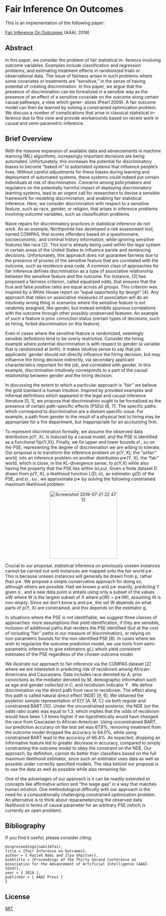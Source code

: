 
# Fair Inference On Outcomes

This is an implementation of the following paper: 

[Fair Inference On Outcomes](https://www.google.com/url?sa=t&rct=j&q=&esrc=s&source=web&cd=2&ved=2ahUKEwjP86OOucfjAhUOy1kKHVLEAOgQFjABegQIBBAC&url=https%3A%2F%2Fwww.aaai.org%2Focs%2Findex.php%2FAAAI%2FAAAI18%2Fpaper%2Fdownload%2F16683%2F15898&usg=AOvVaw1WJUX88iZwZ_Flgw6Czisa)
(AAAI, 2018)


## Abstract  
In this paper, we consider the problem of fair statistical in- ference involving outcome variables. Examples include classification and regression problems, and estimating treatment effects in randomized trials or observational data. The issue of fairness arises in such problems where some covariates or treatments are “sensitive,” in the sense of having potential of creating discrimination. In this paper, we argue that the presence of discrimination can be formalized in a sensible way as the presence of an effect of a sensitive covariate on the outcome along certain causal pathways, a view which gener- alizes (Pearl 2009). A fair outcome model can then be learned by solving a constrained optimization problem. We discuss a number of complications that arise in classical statistical in- ference due to this view and provide workarounds based on recent work in causal and semi-parametric inference.


## Brief Overview 
With the massive expansion of available data and advancements in machine learning (ML) algorithms, increasingly important decisions are being automated. Unfortunately, this increases the potential for discriminatory biases to become “baked in” to automated systems that influence people’s lives. Without careful adjustments for these biases during learning and deployment of automated systems, these systems could indeed put certain individuals at risk of discrimination. Concerns among policymakers and regulators on the potentially harmful impact of deploying discriminatory learning systems, lead to an urgent call for researchers to devise a sensible framework for modeling discrimination, and enabling fair statistical inference. Here, we consider discrimination with respect to a sensitive feature, such as race, gender, or religion, that arises in inference problems involving outcome variables, such as classification problems.

Naive repairs for discriminatory practices in statistical inference do not work. As an example, Northpointe has developed a risk assessment tool, named COMPAS, that scores offenders based on a questionnaire, socioeconomic, and criminal history information, while ignoring sensitive features like race [2]. This tool is already being used within the legal system in certain areas of the United States to influence parole and sentencing decisions. Unfortunately, this approach does not guarantee fairness due to the presence of proxies of the sensitive feature that are correlated with the outcome, such as residence area code. A common class of approaches for fair inference defines discrimination as a type of associative relationship between the sensitive feature and the outcome. For instance, [3] has proposed a fairness criterion, called equalized odds, that ensures that the true and false positive rates are equal across all groups. This criterion was inspired by a White House report on “equal opportunity by design” [4]. Any approach that relies on associative measures of association will do an intuitively wrong thing in scenarios where the sensitive feature is not randomly assigned, like gender, but instead exhibits spurious correlations with the outcome through other possibly unobserved features. An example of such a feature is prior conviction status (certain types of decisions, such as hiring, forbid discrimination on this feature).

Even in cases where the sensitive feature is randomized, seemingly sensible definitions tend to be overly restrictive. Consider the hiring example where potential discrimination is with respect to gender (a variable that is randomized at birth). It makes intuitive sense to say that job applicants’ gender should not directly influence the hiring decision, but may influence the hiring decision indirectly, via secondary applicant characteristics important for the job, and correlated with gender. In this example, discrimination intuitively corresponds to a part of the causal relationship between gender and the hiring decision.

In discussing the extent to which a particular approach is “fair” we believe the gold standard is human intuition. Inspired by provided examples and informal definitions which appeared in the legal and causal inference literature [5, 1], we propose that discrimination ought to be formalized as the presence of certain path-specific effects (PSEs) [6, 7]. The specific paths which correspond to discrimination are a domain specific issue. For example, a path from gender to the result of a physical test to hiring may be appropriate for a fire department, but inappropriate for an accounting firm.


To represent discrimination formally, we assume the observed data distribution p(Y, X), is induced by a causal model, and the PSE is identified as a functional f(p(Y,X)). Finally, we fix upper and lower bounds εl , εu on the PSE, representing the degree of discrimination we are willing to tolerate. Our proposal is to transform the inference problem on p(Y, X), the “unfair” world, into an inference problem on another distribution p∗(Y, X), the “fair” world, which is close, in the KL-divergence sense, to p(Y,X) while also having the property that the PSE lies within (εl,εu). Given a finite dataset D drawn from p(Y, X), a likelihood function L(D; α), an estimator g(D) of the PSE, and εl , εu , we approximate p∗ by solving the following constrained maximum likelihood problem:


<p align="center">
<img width="218" alt="Screenshot 2019-07-21 22 47 12" src="https://user-images.githubusercontent.com/19523408/61602932-9110ef00-ac09-11e9-9bf7-77fbcdc18e12.png">
</p>


Crucial to our proposal, statistical inference on previously unseen instances cannot be carried out until instances are mapped onto the fair world p∗. This is because unseen instances will generally be drawn from p, rather than p∗. We propose a simple conservative approach for doing so, although others are possible. Had we known p and p∗ exactly, predicting Y given α , and a new data point xi entails using only a subset of the values xiW where W is the largest subset of X where p(W) = p∗(W), assuming W is non-empty. Since we don’t know p and p∗, the set W depends on what parts of p(Y, X) are constrained, and this depends on the estimator g.



In situations where the PSE is not identifiable, we suggest three classes of approaches: more assumptions that yield identification, if they are sensible, inclusion of additional paths that renders the PSE identified (but at the cost of including “fair” paths in our measure of discrimination), or relying on non-parametric bounds for the non-identified PSE [8]. In cases where we wish to regularize the outcome prediction model, we use tools from semi-parametric inference to give estimators g(.) which yield consistent estimates of the PSE regardless of the chosen outcome model.


We illustrate our approach to fair inference via the COMPAS dataset [2] where we are interested in predicting risk of recidivism among African-Americans and Caucasians. Data includes race denoted by A, prior convictions as the mediator denoted by M, demographic information such as age and gender collected in C, and recidivism indicator Y . We define discrimination via the direct path from race to recidivism. The effect along this path is called natural direct effect (NDE) [9, 6]. We obtained the posterior sample representation of E[Y |A, M, C] via both regular and constrained BART [10]. Under the unconstrained posterior, the NDE (on the odds ratio scale) was equal to 1.3, which implies that the odds of recidivism would have been 1.3 times higher if we hypothetically would have changed the race from Caucasian to African-American. Using unconstrained BART, our prediction accuracy on the test set was 67.8%, removing treatment from the outcome model dropped the accuracy to 64.0%, while using constrained BART lead to the accuracy of 66.4%. As expected, dropping an informative feature led to greater decrease in accuracy, compared to simply constraining the outcome model to obey the constraint on the NDE. Our approach, by definition, cannot do better than classifiers based on the full maximum likelihood estimator, since such an estimator uses data as well as possible under correctly specified models. The idea behind our proposal is to use the data as well as possible while also remaining fair.


One of the advantages of our approach is it can be readily extended to concepts like affirmative action and “the wage gap” in a way that matches human intuition. One methodological difficulty with our approach is the need for a computationally challenging constrained optimization problem. An alternative is to think about reparameterizing the observed data likelihood in terms of causal parameter for an arbitrary PSE (which is currently an open problem).




## Bibliography
If you find it useful, please consider citing:
```
@inproceedings{nabi18fair,
title = {Fair Inference on Outcomes},
author = { Razieh Nabi and Ilya Shpitser},
booktitle = {Proceedings of the Thirty Second Conference on Association for the Advancement of Artificial Intelligence (AAAI-32nd)},
year = { 2018 }, 
publisher = { AAAI Press }
}
```


## License
[MIT](https://choosealicense.com/licenses/mit/)
